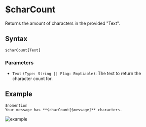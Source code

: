 # $charCount
Returns the amount of characters in the provided "Text".

## Syntax
```
$charCount[Text]
```

### Parameters
- `Text` `(Type: String || Flag: Emptiable)`: The text to return the character count for.

## Example
```
$nomention
Your message has **$charCount[$message]** characters.
```
![example](https://user-images.githubusercontent.com/111157596/250920649-1ed2b250-8bcb-4c00-bff4-e3c06c1668ca.png)
